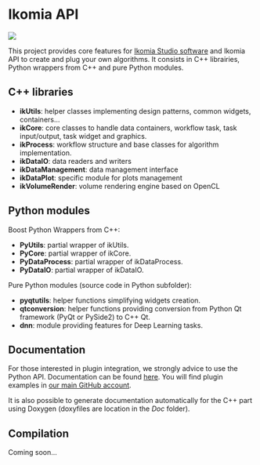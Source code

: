 # Ikomia API

![](https://ikomia.com/static/showcase/img/home/plugin.png)

This project provides core features for [Ikomia Studio software](https://github.com/Ikomia-dev/IkomiaStudio) and Ikomia API to create and plug your own algorithms. It consists in C++ librairies, Python wrappers from C++ and pure Python modules.

## C++ libraries

- **ikUtils**: helper classes implementing design patterns, common widgets, containers...
- **ikCore**: core classes to handle data containers, workflow task, task input/output, task widget and graphics.
- **ikProcess**: workflow structure and base classes for algorithm implementation.
- **ikDataIO**: data readers and writers
- **ikDataManagement**: data management interface
- **ikDataPlot**: specific module for plots management
- **ikVolumeRender**: volume rendering engine based on OpenCL

## Python modules

Boost Python Wrappers from C++:
- **PyUtils**: partial wrapper of ikUtils.
- **PyCore**: partial wrapper of ikCore.
- **PyDataProcess**: partial wrapper of ikDataProcess.
- **PyDataIO**: partial wrapper of ikDataIO.

Pure Python modules (source code in Python subfolder):
- **pyqtutils**: helper functions simplifying widgets creation.
- **qtconversion**: helper functions providing conversion from Python Qt framework (PyQt or PySide2) to C++ Qt.
- **dnn**: module providing features for Deep Learning tasks.

## Documentation

For those interested in plugin integration, we strongly advice to use the Python API. Documentation can be found [here](https://ikomia-dev.github.io/python-api-documentation/). You will find plugin examples in [our main GitHub account](https://github.com/Ikomia-dev).

It is also possible to generate documentation automatically for the C++ part using Doxygen (doxyfiles are location in the *Doc* folder).

## Compilation

Coming soon...
